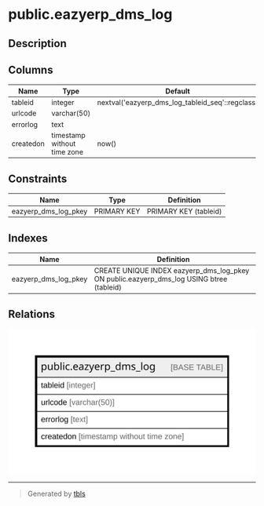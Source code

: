 # public.eazyerp_dms_log

## Description

## Columns

| Name | Type | Default | Nullable | Children | Parents | Comment |
| ---- | ---- | ------- | -------- | -------- | ------- | ------- |
| tableid | integer | nextval('eazyerp_dms_log_tableid_seq'::regclass) | false |  |  |  |
| urlcode | varchar(50) |  | true |  |  |  |
| errorlog | text |  | true |  |  |  |
| createdon | timestamp without time zone | now() | true |  |  |  |

## Constraints

| Name | Type | Definition |
| ---- | ---- | ---------- |
| eazyerp_dms_log_pkey | PRIMARY KEY | PRIMARY KEY (tableid) |

## Indexes

| Name | Definition |
| ---- | ---------- |
| eazyerp_dms_log_pkey | CREATE UNIQUE INDEX eazyerp_dms_log_pkey ON public.eazyerp_dms_log USING btree (tableid) |

## Relations

![er](public.eazyerp_dms_log.svg)

---

> Generated by [tbls](https://github.com/k1LoW/tbls)

